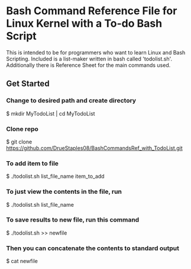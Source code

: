# Bash Command Reference File for Linux Kernel with a To-do Bash Script
This is intended to be for programmers who want to learn Linux and Bash Scripting. Included is a list-maker written in bash called 'todolist.sh'. Additionally there is Reference Sheet for the main commands used.

## Get Started 

### Change to desired path and create directory
$ mkdir MyTodoList | cd MyTodoList

### Clone repo
$ git clone https://github.com/DrueStaples08/BashCommandsRef_with_TodoList.git

### To add item to file 
$ ./todolist.sh list_file_name item_to_add

### To just view the contents in the file, run 
$ ./todolist.sh list_file_name 

### To save results to new file, run this command
$ ./todolist.sh >> newfile

### Then you can concatenate the contents to standard output
$ cat newfile
